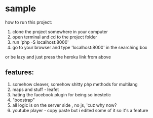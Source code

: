 # sample

how to run this project:
  1. clone the project somewhere in your computer
  2. open terminal and cd to the project folder
  3. run 'php -S localhost:8000'
  4. go to your browser and type 'localhost:8000' in the searching box
  
or be lazy and just press the heroku link from above

## features:
 1. somehow cleaver, somehow shitty php methods for multilang
 2. maps and stuff - leafet
 3. hating the facebook plugin for being so inestetic
 4. "boostrap"
 5. all logic is on the server side
, no js, 'cuz why now?
 6. youtube player - copy paste but i edited some of it so it's a feature

